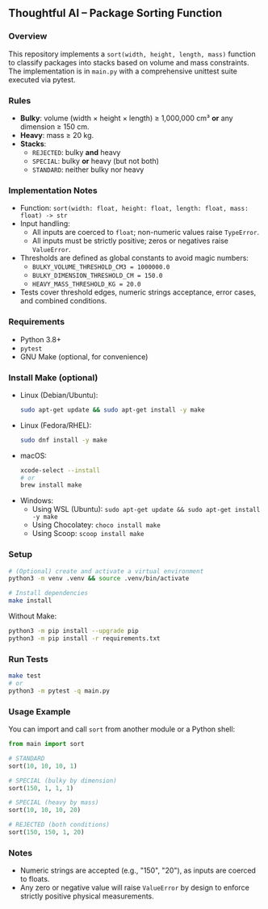 ## Thoughtful AI – Package Sorting Function

### Overview
This repository implements a `sort(width, height, length, mass)` function to classify packages into stacks based on volume and mass constraints. The implementation is in `main.py` with a comprehensive unittest suite executed via pytest.

### Rules
- **Bulky**: volume \(width × height × length\) ≥ 1,000,000 cm³ **or** any dimension ≥ 150 cm.
- **Heavy**: mass ≥ 20 kg.
- **Stacks**:
  - `REJECTED`: bulky **and** heavy
  - `SPECIAL`: bulky **or** heavy (but not both)
  - `STANDARD`: neither bulky nor heavy

### Implementation Notes
- Function: `sort(width: float, height: float, length: float, mass: float) -> str`
- Input handling:
  - All inputs are coerced to `float`; non-numeric values raise `TypeError`.
  - All inputs must be strictly positive; zeros or negatives raise `ValueError`.
- Thresholds are defined as global constants to avoid magic numbers:
  - `BULKY_VOLUME_THRESHOLD_CM3 = 1000000.0`
  - `BULKY_DIMENSION_THRESHOLD_CM = 150.0`
  - `HEAVY_MASS_THRESHOLD_KG = 20.0`
- Tests cover threshold edges, numeric strings acceptance, error cases, and combined conditions.

### Requirements
- Python 3.8+
- `pytest`
- GNU Make (optional, for convenience)

### Install Make (optional)
- Linux (Debian/Ubuntu):
  ```bash
  sudo apt-get update && sudo apt-get install -y make
  ```
- Linux (Fedora/RHEL):
  ```bash
  sudo dnf install -y make
  ```
- macOS:
  ```bash
  xcode-select --install
  # or
  brew install make
  ```
- Windows:
  - Using WSL (Ubuntu): `sudo apt-get update && sudo apt-get install -y make`
  - Using Chocolatey: `choco install make`
  - Using Scoop: `scoop install make`

### Setup
```bash
# (Optional) create and activate a virtual environment
python3 -m venv .venv && source .venv/bin/activate

# Install dependencies
make install
```

Without Make:
```bash
python3 -m pip install --upgrade pip
python3 -m pip install -r requirements.txt
```

### Run Tests
```bash
make test
# or
python3 -m pytest -q main.py
```

### Usage Example
You can import and call `sort` from another module or a Python shell:
```python
from main import sort

# STANDARD
sort(10, 10, 10, 1)

# SPECIAL (bulky by dimension)
sort(150, 1, 1, 1)

# SPECIAL (heavy by mass)
sort(10, 10, 10, 20)

# REJECTED (both conditions)
sort(150, 150, 1, 20)
```

### Notes
- Numeric strings are accepted (e.g., "150", "20"), as inputs are coerced to floats.
- Any zero or negative value will raise `ValueError` by design to enforce strictly positive physical measurements.
